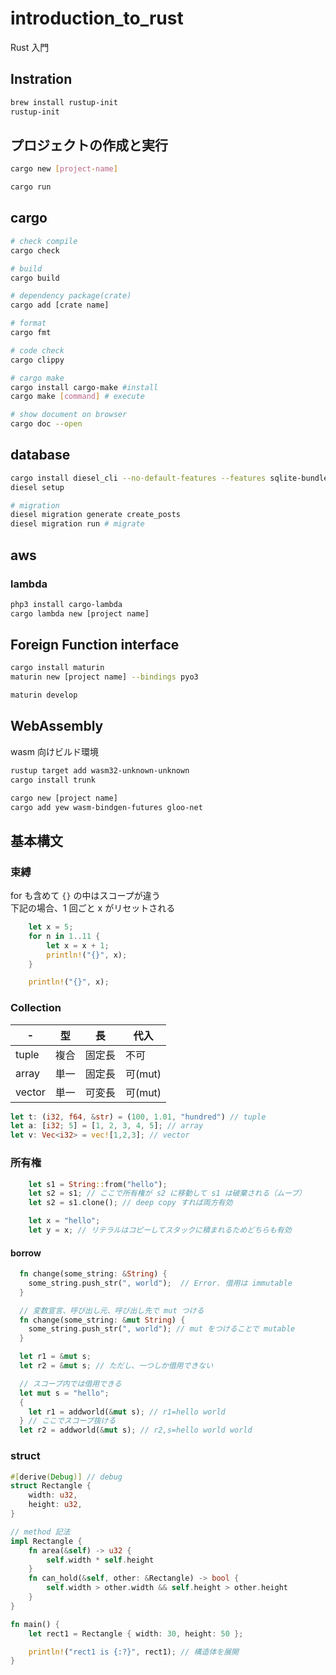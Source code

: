 # introduction_to_rust

Rust 入門

## Instration

```bash
brew install rustup-init
rustup-init
```

## プロジェクトの作成と実行

```bash
cargo new [project-name]

cargo run
```

## cargo

```bash
# check compile
cargo check

# build
cargo build

# dependency package(crate)
cargo add [crate name]

# format
cargo fmt

# code check
cargo clippy

# cargo make
cargo install cargo-make #install
cargo make [command] # execute

# show document on browser
cargo doc --open

```

## database

```bash
cargo install diesel_cli --no-default-features --features sqlite-bundled
diesel setup

# migration
diesel migration generate create_posts
diesel migration run # migrate
```

## aws

### lambda

```bash
php3 install cargo-lambda
cargo lambda new [project name]
```

## Foreign Function interface

```bash
cargo install maturin
maturin new [project name] --bindings pyo3

maturin develop
```

## WebAssembly

wasm 向けビルド環境

```bash
rustup target add wasm32-unknown-unknown
cargo install trunk

cargo new [project name]
cargo add yew wasm-bindgen-futures gloo-net
```

## 基本構文

### 束縛

for も含めて `{}` の中はスコープが違う  
下記の場合、1 回ごと x がリセットされる

```rust
    let x = 5;
    for n in 1..11 {
        let x = x + 1;
        println!("{}", x);
    }

    println!("{}", x);
```

### Collection

-|型|長|代入
---|---|---|---
tuple|複合|固定長|不可
array|単一|固定長|可(mut)
vector|単一|可変長|可(mut)

```rust
let t: (i32, f64, &str) = (100, 1.01, "hundred") // tuple
let a: [i32; 5] = [1, 2, 3, 4, 5]; // array
let v: Vec<i32> = vec![1,2,3]; // vector
```

### 所有権

```rust
    let s1 = String::from("hello");
    let s2 = s1; // ここで所有権が s2 に移動して s1 は破棄される（ムーブ）
    let s2 = s1.clone(); // deep copy すれば両方有効

    let x = "hello";
    let y = x; // リテラルはコピーしてスタックに積まれるためどちらも有効

```

#### borrow

```rust
  fn change(some_string: &String) {
    some_string.push_str(", world");  // Error. 借用は immutable
  }

  // 変数宣言、呼び出し元、呼び出し先で mut つける
  fn change(some_string: &mut String) {
    some_string.push_str(", world"); // mut をつけることで mutable
  }

  let r1 = &mut s;
  let r2 = &mut s; // ただし、一つしか借用できない

  // スコープ内では借用できる
  let mut s = "hello";
  {
    let r1 = addworld(&mut s); // r1=hello world
  } // ここでスコープ抜ける
  let r2 = addworld(&mut s); // r2,s=hello world world
```

### struct

```rust
#[derive(Debug)] // debug
struct Rectangle {
    width: u32,
    height: u32,
}

// method 記法
impl Rectangle {
    fn area(&self) -> u32 {
        self.width * self.height
    }
    fn can_hold(&self, other: &Rectangle) -> bool {
        self.width > other.width && self.height > other.height
    }
}

fn main() {
    let rect1 = Rectangle { width: 30, height: 50 };

    println!("rect1 is {:?}", rect1); // 構造体を展開
}
```
